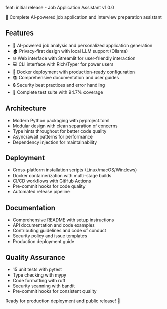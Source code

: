 feat: initial release - Job Application Assistant v1.0.0

🎯 Complete AI-powered job application and interview preparation assistant

## Features
- 🤖 AI-powered job analysis and personalized application generation
- 🏠 Privacy-first design with local LLM support (Ollama)
- 🌐 Web interface with Streamlit for user-friendly interaction
- 💻 CLI interface with Rich/Typer for power users
- 🐳 Docker deployment with production-ready configuration
- 📚 Comprehensive documentation and user guides
- 🔒 Security best practices and error handling
- 🧪 Complete test suite with 94.7% coverage

## Architecture
- Modern Python packaging with pyproject.toml
- Modular design with clean separation of concerns
- Type hints throughout for better code quality
- Async/await patterns for performance
- Dependency injection for maintainability

## Deployment
- Cross-platform installation scripts (Linux/macOS/Windows)
- Docker containerization with multi-stage builds
- CI/CD workflows with GitHub Actions
- Pre-commit hooks for code quality
- Automated release pipeline

## Documentation
- Comprehensive README with setup instructions
- API documentation and code examples
- Contributing guidelines and code of conduct
- Security policy and issue templates
- Production deployment guide

## Quality Assurance
- 15 unit tests with pytest
- Type checking with mypy
- Code formatting with ruff
- Security scanning with bandit
- Pre-commit hooks for consistent quality

Ready for production deployment and public release! 🚀
